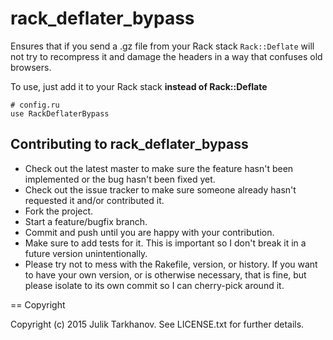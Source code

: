 # rack_deflater_bypass

Ensures that if you send a .gz file from your Rack stack `Rack::Deflate` will not try to recompress
it and damage the headers in a way that confuses old browsers.

To use, just add it to your Rack stack __instead of Rack::Deflate__

    # config.ru
    use RackDeflaterBypass 

## Contributing to rack_deflater_bypass
 
* Check out the latest master to make sure the feature hasn't been implemented or the bug hasn't been fixed yet.
* Check out the issue tracker to make sure someone already hasn't requested it and/or contributed it.
* Fork the project.
* Start a feature/bugfix branch.
* Commit and push until you are happy with your contribution.
* Make sure to add tests for it. This is important so I don't break it in a future version unintentionally.
* Please try not to mess with the Rakefile, version, or history. If you want to have your own version, or is otherwise necessary, that is fine, but please isolate to its own commit so I can cherry-pick around it.

== Copyright

Copyright (c) 2015 Julik Tarkhanov. See LICENSE.txt for
further details.

